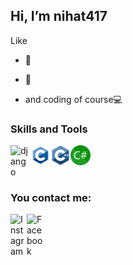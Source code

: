##  Hi, I’m nihat417 
Like 

- :beer:

- :car:

- and coding of course:computer:

### Skills and Tools
<img align="left" alt="django" width="32px" src="https://mvblog.ru/wp-content/uploads/2022/01/icon-python.png"/>
<img align="left" alt="HTML5" width="32px" src="https://raw.githubusercontent.com/github/explore/f3e22f0dca2be955676bc70d6214b95b13354ee8/topics/c/c.png"/>
<img align="left" alt="HTML5" width="32px" src="https://raw.githubusercontent.com/github/explore/180320cffc25f4ed1bbdfd33d4db3a66eeeeb358/topics/cpp/cpp.png"/>
<img align="left" alt="HTML5" width="32px" src="https://raw.githubusercontent.com/github/explore/80688e429a7d4ef2fca1e82350fe8e3517d3494d/topics/csharp/csharp.png"/>

<br />
<br />
<br />


### You contact me:

[<img align="left" alt="Instagram" width="26px" src="https://cdn-icons-png.flaticon.com/128/2111/2111463.png"/>][instagram]
[<img align="left" alt="Facebook" width="26px" src="https://www.flaticon.com/free-icon/facebook_174848.png"/>][Facebook]


[instagram]:https://www.instagram.com/nihat417/
[Facebook]:https://www.facebook.com/profile.php?id=100009749131612

<!---
nihat417/nihat417 is a ✨ special ✨ repository because its `README.md` (this file) appears on your GitHub profile.
You can click the Preview link to take a look at your changes.
--->
